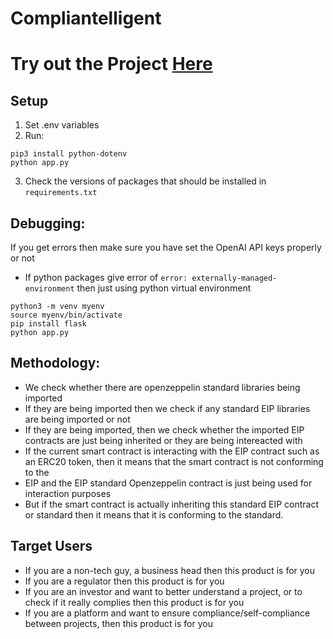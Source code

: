 # Compliantelligent

# Try out the Project [Here](https://app.aiapocalypto.com/compliant)

## Setup
1. Set .env variables
2. Run:
```pip3 install flask openai==0.28
pip3 install python-dotenv
python app.py
```
3. Check the versions of packages that should be installed in `requirements.txt`
 
## Debugging:
If you get errors then make sure you have set the OpenAI API keys properly or not
- If python packages give error of `error: externally-managed-environment` then just using python virtual environment
```
python3 -m venv myenv
source myenv/bin/activate
pip install flask
python app.py
```

## Methodology:
- We check whether there are openzeppelin standard libraries being imported
- If they are being imported then we check if any standard EIP libraries are being imported or not
- If they are being imported, then we check whether the imported EIP contracts are just being inherited or they are being intereacted with
- If the current smart contract is interacting with the EIP contract such as an ERC20 token, then it means that the smart contract is not conforming to the 
- EIP and the EIP standard Openzeppelin contract is just being used for interaction purposes
- But if the smart contract is actually inheriting this standard EIP contract or standard then it means that it is conforming to the standard.

## Target Users
- If you are a non-tech guy, a business head then this product is for you
- If you are a regulator then this product is for you
- If you are an investor and want to better understand a project, or to check if it really complies then this product is for you
- If you are a platform and want to ensure compliance/self-compliance between projects, then this product is for you
